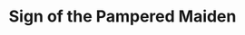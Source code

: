 ---
title: "Sign of the Pampered Maiden"
url: /santa-fe/sign-of-the-pampered-maiden/
shop: clothes
---